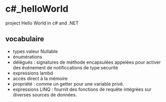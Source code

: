 # c#_helloWorld
project Hello World in c# and .NET

## vocabulaire
+ types valeur Nullable
+ énumérations
+ délégués : signatures de méthode encapsulées appelées pour activer des événement de notificcations de type securité
+ expressions lambd
+ accès direct à la mémoire
+ propriété : comme un getter pour une variable privé.
+ expressions LINQ : fournit des fonctions de requête intégrées sur diverses sources de données.
